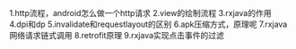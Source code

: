 1.http流程，android怎么做一个http请求
2.view的绘制流程
3.rxjava的作用
4.dpi和dp
5.invalidate和requestlayout的区别
6.apk压缩方式，原理呢
7.rxjava网络请求链式调用
8.retrofit原理
9.rxjava实现点击事件的过滤
